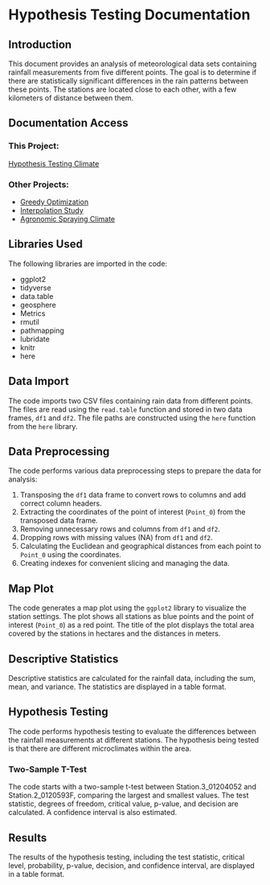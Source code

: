 
# Hypothesis Testing Documentation

## Introduction
This document provides an analysis of meteorological data sets containing rainfall measurements from five different points. The goal is to determine if there are statistically significant differences in the rain patterns between these points. The stations are located close to each other, with a few kilometers of distance between them.

## Documentation Access

### This Project:
[Hypothesis Testing Climate](https://michaelcrubin.github.io/documentations/hypothesis_testing_climate.html)

### Other Projects:
- [Greedy Optimization](https://michaelcrubin.github.io/documentations/greedy_optimization.html)
- [Interpolation Study](https://michaelcrubin.github.io/documentations/interpolation_study.html)
- [Agronomic Spraying Climate](https://michaelcrubin.github.io/documentations/spray_climate.html)



## Libraries Used
The following libraries are imported in the code:
- ggplot2
- tidyverse
- data.table
- geosphere
- Metrics
- rmutil
- pathmapping
- lubridate
- knitr
- here

## Data Import
The code imports two CSV files containing rain data from different points. The files are read using the `read.table` function and stored in two data frames, `df1` and `df2`. The file paths are constructed using the `here` function from the `here` library.

## Data Preprocessing
The code performs various data preprocessing steps to prepare the data for analysis:

1. Transposing the `df1` data frame to convert rows to columns and add correct column headers.
2. Extracting the coordinates of the point of interest (`Point_0`) from the transposed data frame.
3. Removing unnecessary rows and columns from `df1` and `df2`.
4. Dropping rows with missing values (NA) from `df1` and `df2`.
5. Calculating the Euclidean and geographical distances from each point to `Point_0` using the coordinates.
6. Creating indexes for convenient slicing and managing the data.

## Map Plot
The code generates a map plot using the `ggplot2` library to visualize the station settings. The plot shows all stations as blue points and the point of interest (`Point_0`) as a red point. The title of the plot displays the total area covered by the stations in hectares and the distances in meters.

## Descriptive Statistics
Descriptive statistics are calculated for the rainfall data, including the sum, mean, and variance. The statistics are displayed in a table format.

## Hypothesis Testing
The code performs hypothesis testing to evaluate the differences between the rainfall measurements at different stations. The hypothesis being tested is that there are different microclimates within the area.

### Two-Sample T-Test
The code starts with a two-sample t-test between Station.3_01204052 and Station.2_0120593F, comparing the largest and smallest values. The test statistic, degrees of freedom, critical value, p-value, and decision are calculated. A confidence interval is also estimated.

## Results
The results of the hypothesis testing, including the test statistic, critical level, probability, p-value, decision, and confidence interval, are displayed in a table format.

